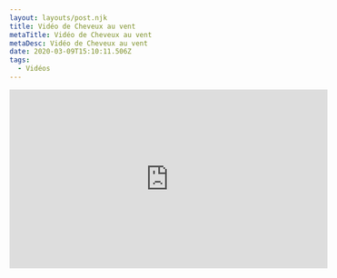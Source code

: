 ```yaml
---
layout: layouts/post.njk
title: Vidéo de Cheveux au vent
metaTitle: Vidéo de Cheveux au vent
metaDesc: Vidéo de Cheveux au vent
date: 2020-03-09T15:10:11.506Z
tags:
  - Vidéos
---
```

<iframe width="560" height="315" src="https://www.youtube.com/embed/CBFr_qc77co" frameborder="0" allow="accelerometer; autoplay; encrypted-media; gyroscope; picture-in-picture" allowfullscreen></iframe>